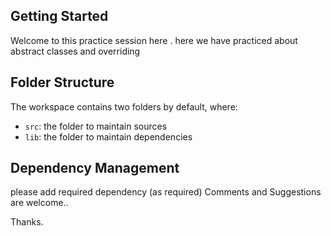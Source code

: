 ## Getting Started

Welcome to this practice session here . here we have practiced about abstract classes and overriding

## Folder Structure

The workspace contains two folders by default, where:

- `src`: the folder to maintain sources
- `lib`: the folder to maintain dependencies

## Dependency Management

please add required dependency (as required)
Comments and Suggestions are welcome..

Thanks.
